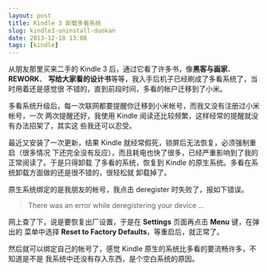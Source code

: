 ```yaml
---
layout: post
title: Kindle 3 卸载多看系统
slug: kindle3-uninstall-duokan
date: 2013-12-18 13:08
tags: [kindle]
---
```


从朋友那里买来二手的 Kindle 3 后，通过它看了许多书，像**黑客与画家**、**REWORK**、
**写给大家看的设计书**等等，我入手后机子已经刷成了多看系统了，当时用着还是感觉很
不错的，直到前段时间，多看的帐户迁移到了小米。

多看系统升级后，每一次联网都要提醒你迁移到小米帐号，而我又没有注册过小米帐号，一次
两次提醒还好，我使用 Kindle 阅读还比较频繁，这样经常的提醒就没有办法招架了，其实这
些我还可以忍受。

最近又安装了一次更新，结果 Kindle 就经常假死，锁屏后无法恢复，必须强制重启（很多情况
下还完全没有反应），而且耗电也快了很多，已经严重影响到了我的正常阅读了。于是只得卸载
了多看的系统，恢复到 Kindle 的原生系统。多看在系统卸载方面做的还是很不错的，很轻松就
卸载掉了。

原生系统绑定的是我朋友的帐号，我点击 deregister 时失败了，报如下错误。

> There was an error while deregistering your device ...

网上查了下，说是要恢复出厂设置，于是在 **Settings** 页面再点击 **Menu** 键，在弹出的
菜单中选择 **Reset to Factory Defaults**，等重启后，就正常了。

然后就可以绑定自己的帐号了，感觉 Kindle 原生的系统比多看的要流畅许多，不知道是不是
我系统中还没有存入东西，是个空白系统的原因。

